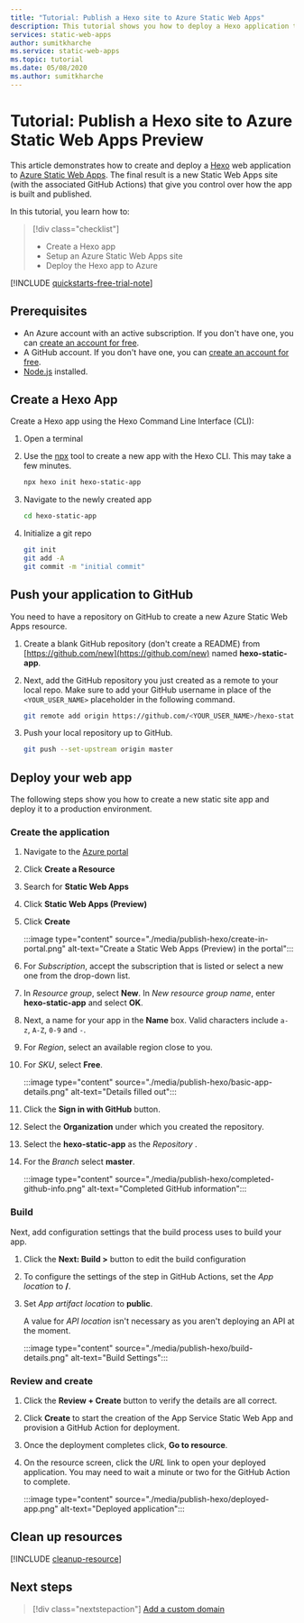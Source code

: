 ```yaml
---
title: "Tutorial: Publish a Hexo site to Azure Static Web Apps"
description: This tutorial shows you how to deploy a Hexo application to Azure Static Web Apps.
services: static-web-apps
author: sumitkharche
ms.service: static-web-apps
ms.topic: tutorial
ms.date: 05/08/2020
ms.author: sumitkharche
---
```


# Tutorial: Publish a Hexo site to Azure Static Web Apps Preview

This article demonstrates how to create and deploy a [Hexo](https://hexo.io/) web application to [Azure Static Web Apps](overview.md). The final result is a new Static Web Apps site (with the associated GitHub Actions) that give you control over how the app is built and published.

In this tutorial, you learn how to:

> [!div class="checklist"]
>
> - Create a Hexo app
> - Setup an Azure Static Web Apps site
> - Deploy the Hexo app to Azure

[!INCLUDE [quickstarts-free-trial-note](../../includes/quickstarts-free-trial-note.md)]

## Prerequisites

- An Azure account with an active subscription. If you don't have one, you can [create an account for free](https://azure.microsoft.com/free/).
- A GitHub account. If you don't have one, you can [create an account for free](https://github.com/join).
- [Node.js](https://nodejs.org) installed.

## Create a Hexo App

Create a Hexo app using the Hexo Command Line Interface (CLI):

1. Open a terminal
1. Use the [npx](https://www.npmjs.com/package/npx) tool to create a new app with the Hexo CLI. This may take a few minutes.

   ```bash
   npx hexo init hexo-static-app
   ```

1. Navigate to the newly created app

   ```bash
   cd hexo-static-app
   ```

1. Initialize a git repo

   ```bash
   git init
   git add -A
   git commit -m "initial commit"
   ```
   
## Push your application to GitHub

You need to have a repository on GitHub to create a new Azure Static Web Apps resource.

1. Create a blank GitHub repository (don't create a README) from [https://github.com/new](https://github.com/new) named **hexo-static-app**.

1. Next, add the GitHub repository you just created as a remote to your local repo. Make sure to add your GitHub username in place of the `<YOUR_USER_NAME>` placeholder in the following command.

   ```bash
   git remote add origin https://github.com/<YOUR_USER_NAME>/hexo-static-app
   ```

1. Push your local repository up to GitHub.

   ```bash
   git push --set-upstream origin master
   ```
   
## Deploy your web app

The following steps show you how to create a new static site app and deploy it to a production environment.

### Create the application

1. Navigate to the [Azure portal](https://portal.azure.com)
1. Click **Create a Resource**
1. Search for **Static Web Apps**
1. Click **Static Web Apps (Preview)**
1. Click **Create**

   :::image type="content" source="./media/publish-hexo/create-in-portal.png" alt-text="Create a Static Web Apps (Preview) in the portal":::
   
1. For _Subscription_, accept the subscription that is listed or select a new one from the drop-down list.

1. In _Resource group_, select **New**. In _New resource group name_, enter **hexo-static-app** and select **OK**.

1. Next, a name for your app in the **Name** box. Valid characters include `a-z`, `A-Z`, `0-9` and `-`.

1. For _Region_, select an available region close to you.

1. For _SKU_, select **Free**.

   :::image type="content" source="./media/publish-hexo/basic-app-details.png" alt-text="Details filled out":::

1. Click the **Sign in with GitHub** button.

1. Select the **Organization** under which you created the repository.

1. Select the **hexo-static-app** as the _Repository_ .

1. For the _Branch_ select **master**.

   :::image type="content" source="./media/publish-hexo/completed-github-info.png" alt-text="Completed GitHub information":::
   
### Build

Next, add configuration settings that the build process uses to build your app.

1. Click the **Next: Build >** button to edit the build configuration

1. To configure the settings of the step in GitHub Actions, set the _App location_ to **/**.

1. Set _App artifact location_ to **public**.

   A value for _API location_ isn't necessary as you aren't deploying an API at the moment.

   :::image type="content" source="./media/publish-hexo/build-details.png" alt-text="Build Settings":::
   
### Review and create

1. Click the **Review + Create** button to verify the details are all correct.

1. Click **Create** to start the creation of the App Service Static Web App and provision a GitHub Action for deployment.

1. Once the deployment completes click, **Go to resource**.

1. On the resource screen, click the _URL_ link to open your deployed application. You may need to wait a minute or two for the GitHub Action to complete.

   :::image type="content" source="./media/publish-hexo/deployed-app.png" alt-text="Deployed application":::

## Clean up resources

[!INCLUDE [cleanup-resource](../../includes/static-web-apps-cleanup-resource.md)]

## Next steps

> [!div class="nextstepaction"]
> [Add a custom domain](custom-domain.md)
